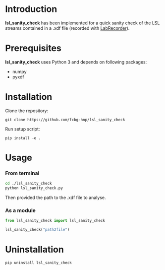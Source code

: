 # Introduction

**lsl_sanity_check** has been implemented for a quick sanity check of the LSL streams contained in a .xdf file (recorded with [LabRecorder](https://github.com/labstreaminglayer/App-LabRecorder)).

# Prerequisites
 **lsl_sanity_check** uses Python 3 and depends on following packages:
   - numpy
   - pyxdf

# Installation

Clone the repository:
```
git clone https://github.com/fcbg-hnp/lsl_sanity_check
```
Run setup script:
```
pip install -e .
```

# Usage

### From terminal
```bash
cd ./lsl_sanity_check
python lsl_sanity_check.py
```
Then provided the path to the .xdf file to analyse.

### As a module
```python
from lsl_sanity_check import lsl_sanity_check

lsl_sanity_check("path2file")
```

# Uninstallation
```bash
pip uninstall lsl_sanity_check
```
